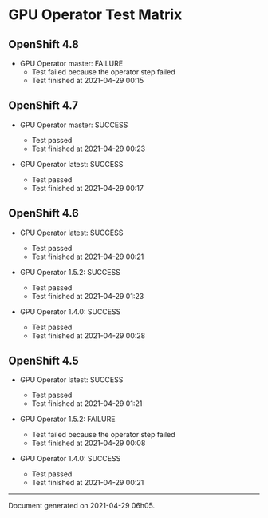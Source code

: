 
GPU Operator Test Matrix
========================

OpenShift 4.8
-------------

* GPU Operator master: FAILURE
  - Test failed because the operator step failed
  - Test finished at 2021-04-29 00:15

OpenShift 4.7
-------------

* GPU Operator master: SUCCESS
  - Test passed
  - Test finished at 2021-04-29 00:23

* GPU Operator latest: SUCCESS
  - Test passed
  - Test finished at 2021-04-29 00:17

OpenShift 4.6
-------------

* GPU Operator latest: SUCCESS
  - Test passed
  - Test finished at 2021-04-29 00:21

* GPU Operator 1.5.2: SUCCESS
  - Test passed
  - Test finished at 2021-04-29 01:23

* GPU Operator 1.4.0: SUCCESS
  - Test passed
  - Test finished at 2021-04-29 00:28

OpenShift 4.5
-------------

* GPU Operator latest: SUCCESS
  - Test passed
  - Test finished at 2021-04-29 01:21

* GPU Operator 1.5.2: FAILURE
  - Test failed because the operator step failed
  - Test finished at 2021-04-29 00:08

* GPU Operator 1.4.0: SUCCESS
  - Test passed
  - Test finished at 2021-04-29 00:21


---
Document generated on 2021-04-29 06h05.
